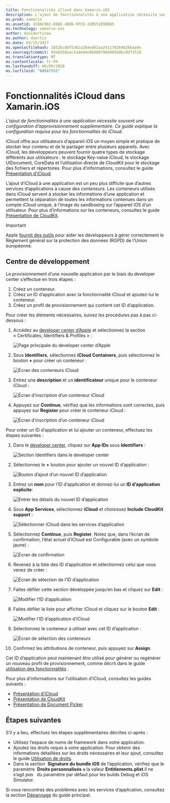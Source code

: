 ```yaml
---
title: Fonctionnalités iCloud dans Xamarin.iOS
description: L’ajout de fonctionnalités à une application nécessite souvent une configuration supplémentaire du provisionnement. Ce guide explique la configuration requise pour les fonctionnalités iCloud.
ms.prod: xamarin
ms.assetid: 3CBAC982-D8DE-48DD-97CD-32B551D9DB85
ms.technology: xamarin-ios
author: davidortinau
ms.author: daortin
ms.date: 03/15/2017
ms.openlocfilehash: 1932bc8bf5362a284ed62aa241170264826baa9e
ms.sourcegitcommit: 93e6358aac2ade44e8b800f066405b8bc8df2510
ms.translationtype: MT
ms.contentlocale: fr-FR
ms.lasthandoff: 06/09/2020
ms.locfileid: "84567552"
---
```

# <a name="icloud-capabilities-in-xamarinios"></a>Fonctionnalités iCloud dans Xamarin.iOS

_L’ajout de fonctionnalités à une application nécessite souvent une configuration d’approvisionnement supplémentaire. Ce guide explique la configuration requise pour les fonctionnalités de iCloud._

iCloud offre aux utilisateurs d’appareil iOS un moyen simple et pratique de stocker leur contenu et de le partager entre plusieurs appareils. Avec iCloud, les développeurs peuvent fournir quatre types de stockage différents aux utilisateurs : le stockage Key-value iCloud, le stockage UIDocument, CoreData et l’utilisation directe de CloudKit pour le stockage des fichiers et répertoires. Pour plus d’informations, consultez le guide [Présentation d’iCloud](~/ios/data-cloud/introduction-to-icloud.md).

L’ajout d’iCloud à une application est un peu plus difficile que d’autres services d’applications à cause des _conteneurs_. Les conteneurs utilisés dans iCloud servent à stocker les informations d’une application et permettent la séparation de toutes les informations contenues dans un compte iCloud unique, à l’image du sandboxing sur l’appareil iOS d’un utilisateur. Pour plus d’informations sur les conteneurs, consultez le guide [Présentation de CloudKit](~/ios/data-cloud/intro-to-cloudkit.md).

> [!IMPORTANT]
> Apple [fournit des outils](https://developer.apple.com/support/allowing-users-to-manage-data/) pour aider les développeurs à gérer correctement le Règlement général sur la protection des données (RGPD) de l’Union européenne.

<a name="icloud-developer-center"></a>

## <a name="developer-center"></a>Centre de développement

Le provisionnement d’une nouvelle application par le biais du developer center s’effectue en trois étapes :

1. Créez un conteneur.
2. Créez un ID d’application avec la fonctionnalité iCloud et ajoutez-lui le conteneur.
3. Créez un profil de provisionnement qui contient cet ID d’application.

Pour créer les éléments nécessaires, suivez les procédures pas à pas ci-dessous :

1. Accédez au [developer center d’Apple](https://developer.apple.com/account/) et sélectionnez la section « Certificates, Identifiers & Profiles » : 
    
     ![Page principale du developer center d’Apple](icloud-capabilities-images/image22.png)

2. Sous **Identifiers**, sélectionnez **iCloud Containers**, puis sélectionnez le bouton **+** pour créer un conteneur :  
    
    ![Écran des conteneurs iCloud](icloud-capabilities-images/image23.png)

3. Entrez une **description** et un **identificateur** unique pour le conteneur iCloud : 
    
    ![Écran d’inscription d’un conteneur iCloud](icloud-capabilities-images/image24.png)

4. Appuyez sur **Continue**, vérifiez que les informations sont correctes, puis appuyez sur **Register** pour créer le conteneur iCloud :  
    
    ![Écran d’inscription d’un conteneur iCloud](icloud-capabilities-images/image25.png)

Pour créer un ID d’application et lui ajouter un conteneur, effectuez les étapes suivantes :

1. Dans le [developer center](https://developer.apple.com/account/), cliquez sur **App IDs** sous **Identifiers** : 
    
    ![Section Identifiers dans le developer center](icloud-capabilities-images/image26.png)

2. Sélectionnez le **+** bouton pour ajouter un nouvel ID d’application : 
    
    ![Bouton d’ajout d’un nouvel ID d’application](icloud-capabilities-images/image27.png)

3. Entrez un **nom** pour l’ID d’application et donnez-lui un **ID d’application explicite**:
    
    ![Entrer les détails du nouvel ID d’application](icloud-capabilities-images/image28.png)

4. Sous **App Services**, sélectionnez **iCloud** et choisissez **Include CloudKit support** :
    
    ![Sélectionner iCloud dans les services d’application](icloud-capabilities-images/image29.png)

5. Sélectionnez **Continue**, puis **Register**. Notez que, dans l’écran de confirmation, l’état actuel d’iCloud est Configurable (avec un symbole jaune) :   
    
    ![Écran de confirmation](icloud-capabilities-images/image30.png)

6. Revenez à la liste des ID d’application et sélectionnez celui que vous venez de créer : 
    
    ![Écran de sélection de l’ID d’application](icloud-capabilities-images/image31.png)

7. Faites défiler cette section développée jusqu’en bas et cliquez sur **Edit** :
    
    ![Modifier l’ID d’application](icloud-capabilities-images/image32.png)

8. Faites défiler la liste pour afficher iCloud et cliquez sur le bouton **Edit** :  
    
    ![Modifier l’ID d’application d’iCloud](icloud-capabilities-images/image33.png)

9. Sélectionnez le conteneur à utiliser avec cet ID d’application :  
    
    ![Écran de sélection des conteneurs](icloud-capabilities-images/image34.png)

10. Confirmez les attributions de conteneur, puis appuyez sur **Assign**.

Cet ID d’application peut maintenant être utilisé pour générer ou regénérer un nouveau profil de provisionnement, comme décrit dans le guide [utilisation des fonctionnalités](~/ios/deploy-test/provisioning/capabilities/index.md) . 

Pour plus d’informations sur l’utilisation d’iCloud, consultez les guides suivants :

* [Présentation d’iCloud](~/ios/data-cloud/introduction-to-icloud.md)
* [Présentation de CloudKit](~/ios/data-cloud/intro-to-cloudkit.md)
* [Présentation de Document Picker](~/ios/platform/document-picker.md)

## <a name="next-steps"></a>Étapes suivantes

S’il y a lieu, effectuez les étapes supplémentaires décrites ci-après :

* Utilisez l’espace de noms de framework dans votre application.
* Ajoutez les droits requis à votre application. Pour obtenir des informations détaillées sur les droits nécessaires et leur ajout, consultez le guide [Utilisation de droits](~/ios/deploy-test/provisioning/entitlements.md).
* Dans la section  **Signature du bundle iOS** de l’application, vérifiez que le paramètre  **Droits personnalisés** a la valeur **Entitlements.plist**.Il ne s’agit _pas_   du paramètre par défaut pour les builds Debug et iOS Simulator.

Si vous rencontrez des problèmes avec les services d’application, consultez la section [Dépannage](~/ios/deploy-test/provisioning/capabilities/index.md) du guide principal.
